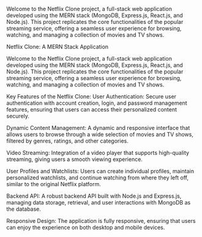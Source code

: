 Welcome to the Netflix Clone project, a full-stack web application developed using the MERN stack (MongoDB, Express.js, React.js, and Node.js). This project replicates the core functionalities of the popular streaming service, offering a seamless user experience for browsing, watching, and managing a collection of movies and TV shows.

Netflix Clone: A MERN Stack Application

Welcome to the Netflix Clone project, a full-stack web application developed using the MERN stack (MongoDB, Express.js, React.js, and Node.js). This project replicates the core functionalities of the popular streaming service, offering a seamless user experience for browsing, watching, and managing a collection of movies and TV shows.

Key Features of the Netflix Clone:
User Authentication: Secure user authentication with account creation, login, and password management features, ensuring that users can access their personalized content securely.

Dynamic Content Management: A dynamic and responsive interface that allows users to browse through a wide selection of movies and TV shows, filtered by genres, ratings, and other categories.

Video Streaming: Integration of a video player that supports high-quality streaming, giving users a smooth viewing experience.

User Profiles and Watchlists: Users can create individual profiles, maintain personalized watchlists, and continue watching from where they left off, similar to the original Netflix platform.

Backend API: A robust backend API built with Node.js and Express.js, managing data storage, retrieval, and user interactions with MongoDB as the database.

Responsive Design: The application is fully responsive, ensuring that users can enjoy the experience on both desktop and mobile devices.

